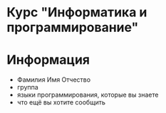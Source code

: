 # Курс "Информатика и программирование"

# Информация

- Фамилия Имя Отчество
- группа
- языки программирования, которые вы знаете
- что ещё вы хотите сообщить

